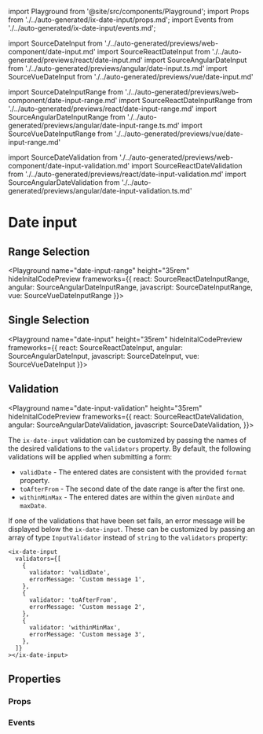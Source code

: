 import Playground from '@site/src/components/Playground';
import Props from './../auto-generated/ix-date-input/props.md';
import Events from './../auto-generated/ix-date-input/events.md';

import SourceDateInput from './../auto-generated/previews/web-component/date-input.md'
import SourceReactDateInput from './../auto-generated/previews/react/date-input.md'
import SourceAngularDateInput from './../auto-generated/previews/angular/date-input.ts.md'
import SourceVueDateInput from './../auto-generated/previews/vue/date-input.md'

import SourceDateInputRange from './../auto-generated/previews/web-component/date-input-range.md'
import SourceReactDateInputRange from './../auto-generated/previews/react/date-input-range.md'
import SourceAngularDateInputRange from './../auto-generated/previews/angular/date-input-range.ts.md'
import SourceVueDateInputRange from './../auto-generated/previews/vue/date-input-range.md'

import SourceDateValidation from './../auto-generated/previews/web-component/date-input-validation.md'
import SourceReactDateValidation from './../auto-generated/previews/react/date-input-validation.md'
import SourceAngularDateValidation from './../auto-generated/previews/angular/date-input-validation.ts.md'


# Date input

## Range Selection

<Playground
name="date-input-range" height="35rem"
hideInitalCodePreview
frameworks={{
  react: SourceReactDateInputRange,
  angular: SourceAngularDateInputRange,
  javascript: SourceDateInputRange,
  vue: SourceVueDateInputRange
}}></Playground>

## Single Selection

<Playground
name="date-input" height="35rem"
hideInitalCodePreview
frameworks={{
  react: SourceReactDateInput,
  angular: SourceAngularDateInput,
  javascript: SourceDateInput,
  vue: SourceVueDateInput
}}></Playground>

## Validation

<Playground
name="date-input-validation" height="35rem"
hideInitalCodePreview
frameworks={{
  react: SourceReactDateValidation,
  angular: SourceAngularDateValidation,
  javascript: SourceDateValidation,
}}></Playground>

The `ix-date-input` validation can be customized by passing the names of the desired validations to the `validators` property. By default, the following validations will be applied when submitting a form:

- `validDate` - The entered dates are consistent with the provided `format` property.
- `toAfterFrom` - The second date of the date range is after the first one.
- `withinMinMax` - The entered dates are within the given `minDate` and `maxDate`.

If one of the validations that have been set fails, an error message will be displayed below the `ix-date-input`. These can be customized by passing an array of type `InputValidator` instead of `string` to the `validators` property:

```tsx
<ix-date-input
  validators={[
    {
      validator: 'validDate',
      errorMessage: 'Custom message 1',
    },
    {
      validator: 'toAfterFrom',
      errorMessage: 'Custom message 2',
    },
    {
      validator: 'withinMinMax',
      errorMessage: 'Custom message 3',
    },
  ]}
></ix-date-input>
```

## Properties

### Props

<Props />

### Events

<Events />
